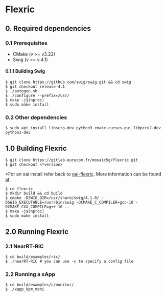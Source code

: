 # Flexric

## 0. Required dependencies

### 0.1 Prerequisites

* CMake (v >= v3.22)
* Swig (v >= v.4.1)

#### 0.1.1 Building Swig

```shell
$ git clone https://github.com/swig/swig.git && cd swig
$ git checkout release-4.1
$ ./autogen.sh
$ ./configure --prefix=/usr/
$ make -j$(nproc)
$ sudo make install
```
### 0.2 Other dependencies

```shell
$ sudo apt install libsctp-dev python3 cmake-curses-gui libpcre2-dev python3-dev
``` 

## 1.0 Building Flexric
```
$ git clone https://gitlab.eurecom.fr/mosaic5g/flexric.git
$ git checkout <*version>
```

\*For an oai install refer back to [oai-flexric](/docs/rans/oai.md). More information can be found [at](https://gitlab.eurecom.fr/oai/openairinterface5g/-/blob/develop/openair2/E2AP/README.md).

```shell
$ cd flexric
$ mkdir build && cd build
$ cmake -DSWIG_DIR=/usr/share/swig/4.1.0/ -DSWIG_EXECUTABLE=/usr/bin/swig -DCMAKE_C_COMPILER=gcc-10 -DCMAKE_CXX_COMPILE=g++-10 ..
$ make -j$(nproc)
$ sudo make install
```

## 2.0 Running Flexric
### 2.1 NearRT-RIC
``` 
$ cd build/examples/ric/
$ ./nearRT-RIC # you can use -c to specify a config file
```
### 2.2 Running a xApp
```
$ cd build/examples/c/monitor/
$ ./xapp_kpm_moni

```
